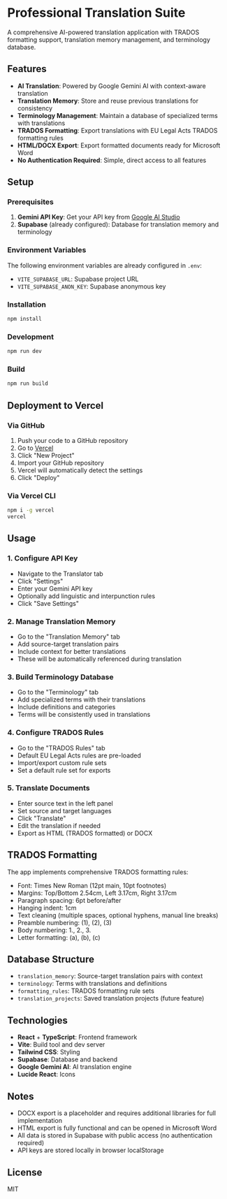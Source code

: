 # Professional Translation Suite

A comprehensive AI-powered translation application with TRADOS formatting support, translation memory management, and terminology database.

## Features

- **AI Translation**: Powered by Google Gemini AI with context-aware translation
- **Translation Memory**: Store and reuse previous translations for consistency
- **Terminology Management**: Maintain a database of specialized terms with translations
- **TRADOS Formatting**: Export translations with EU Legal Acts TRADOS formatting rules
- **HTML/DOCX Export**: Export formatted documents ready for Microsoft Word
- **No Authentication Required**: Simple, direct access to all features

## Setup

### Prerequisites

1. **Gemini API Key**: Get your API key from [Google AI Studio](https://makersuite.google.com/app/apikey)
2. **Supabase** (already configured): Database for translation memory and terminology

### Environment Variables

The following environment variables are already configured in `.env`:

- `VITE_SUPABASE_URL`: Supabase project URL
- `VITE_SUPABASE_ANON_KEY`: Supabase anonymous key

### Installation

```bash
npm install
```

### Development

```bash
npm run dev
```

### Build

```bash
npm run build
```

## Deployment to Vercel

### Via GitHub

1. Push your code to a GitHub repository
2. Go to [Vercel](https://vercel.com)
3. Click "New Project"
4. Import your GitHub repository
5. Vercel will automatically detect the settings
6. Click "Deploy"

### Via Vercel CLI

```bash
npm i -g vercel
vercel
```

## Usage

### 1. Configure API Key

- Navigate to the Translator tab
- Click "Settings"
- Enter your Gemini API key
- Optionally add linguistic and interpunction rules
- Click "Save Settings"

### 2. Manage Translation Memory

- Go to the "Translation Memory" tab
- Add source-target translation pairs
- Include context for better translations
- These will be automatically referenced during translation

### 3. Build Terminology Database

- Go to the "Terminology" tab
- Add specialized terms with their translations
- Include definitions and categories
- Terms will be consistently used in translations

### 4. Configure TRADOS Rules

- Go to the "TRADOS Rules" tab
- Default EU Legal Acts rules are pre-loaded
- Import/export custom rule sets
- Set a default rule set for exports

### 5. Translate Documents

- Enter source text in the left panel
- Set source and target languages
- Click "Translate"
- Edit the translation if needed
- Export as HTML (TRADOS formatted) or DOCX

## TRADOS Formatting

The app implements comprehensive TRADOS formatting rules:

- Font: Times New Roman (12pt main, 10pt footnotes)
- Margins: Top/Bottom 2.54cm, Left 3.17cm, Right 3.17cm
- Paragraph spacing: 6pt before/after
- Hanging indent: 1cm
- Text cleaning (multiple spaces, optional hyphens, manual line breaks)
- Preamble numbering: (1), (2), (3)
- Body numbering: 1., 2., 3.
- Letter formatting: (a), (b), (c)

## Database Structure

- `translation_memory`: Source-target translation pairs with context
- `terminology`: Terms with translations and definitions
- `formatting_rules`: TRADOS formatting rule sets
- `translation_projects`: Saved translation projects (future feature)

## Technologies

- **React** + **TypeScript**: Frontend framework
- **Vite**: Build tool and dev server
- **Tailwind CSS**: Styling
- **Supabase**: Database and backend
- **Google Gemini AI**: AI translation engine
- **Lucide React**: Icons

## Notes

- DOCX export is a placeholder and requires additional libraries for full implementation
- HTML export is fully functional and can be opened in Microsoft Word
- All data is stored in Supabase with public access (no authentication required)
- API keys are stored locally in browser localStorage

## License

MIT
